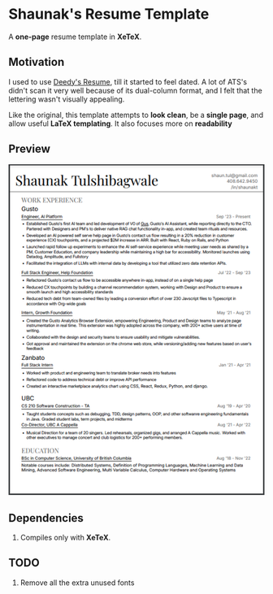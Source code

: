 Shaunak's Resume Template
=========================

A **one-page** resume template in **XeTeX**.

## Motivation

I used to use [Deedy's Resume](https://github.com/deedy/Deedy-Resume), till it started to feel dated. A lot of ATS's didn't scan it very well because of its dual-column format, and I felt that the lettering wasn't visually appealing.

Like the original, this template attempts to **look clean**,  be a **single page**, and allow useful **LaTeX templating**. It also focuses more on **readability** 

## Preview

![Image of Resume Template](https://raw.githubusercontent.com/shaunak/resume_template/master/sample-resume-image.png)

## Dependencies

1. Compiles only with **XeTeX**.

## TODO
1. Remove all the extra unused fonts
